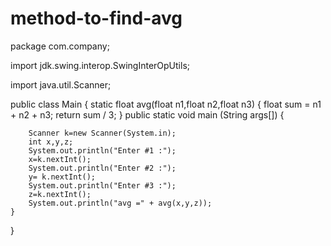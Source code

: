 # method-to-find-avg
package com.company;

import jdk.swing.interop.SwingInterOpUtils;

import java.util.Scanner;

public class Main
{
    static float avg(float n1,float n2,float n3)
    {
        float  sum = n1 + n2 + n3;
        return sum / 3;
    }
    public static void main (String args[])
    {

        Scanner k=new Scanner(System.in);
        int x,y,z;
        System.out.println("Enter #1 :");
        x=k.nextInt();
        System.out.println("Enter #2 :");
        y= k.nextInt();
        System.out.println("Enter #3 :");
        z=k.nextInt();
        System.out.println("avg =" + avg(x,y,z));
    }
}

